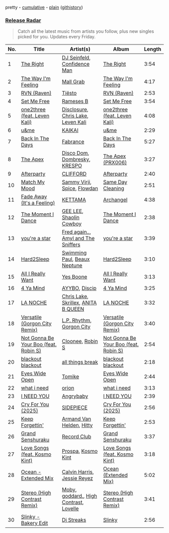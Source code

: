 pretty - [cumulative](/playlists/cumulative/Release%20Radar.md) - [plain](/playlists/plain/37i9dQZEVXbsudmxBFKW7G) ([githistory](https://github.githistory.xyz/vitokorn/spotify-playlist-archive/blob/master/playlists/plain/37i9dQZEVXbsudmxBFKW7G))
### [Release Radar](https://open.spotify.com/playlist/37i9dQZEVXbsudmxBFKW7G)

> Catch all the latest music from artists you follow, plus new singles picked for you. Updates every Friday.

| No. | Title | Artist(s) | Album | Length |
|---|---|---|---|---|
| 1 | [The Right](https://open.spotify.com/track/6Rs9a5wCEYHviyHVIMa0Eb) | [DJ Seinfeld](https://open.spotify.com/artist/37YzpfBeFju8QRZ3g0Ha1Q), [Confidence Man](https://open.spotify.com/artist/0RwXnFrEoI8tltFvYpJgP6) | [The Right](https://open.spotify.com/album/4CyulwPn7kwxzAuVfKIGIE) | 3:54 |
| 2 | [The Way I'm Feeling](https://open.spotify.com/track/5UpvkE3KKwbjOR5cAyzeY4) | [Mall Grab](https://open.spotify.com/artist/7yF6JnFPDzgml2Ytkyl5D7) | [The Way I'm Feeling](https://open.spotify.com/album/5PHXj0gL9HuEaBPMCIBpFT) | 4:17 |
| 3 | [RVN (Raven)](https://open.spotify.com/track/0SWSe8vswFpBkStUsi8k6L) | [Tiësto](https://open.spotify.com/artist/2o5jDhtHVPhrJdv3cEQ99Z) | [RVN (Raven)](https://open.spotify.com/album/16vSagAxXhiKV3F1ONz5yB) | 2:53 |
| 4 | [Set Me Free](https://open.spotify.com/track/4WtOjuIOt6GBkpUPc9khSo) | [Rameses B](https://open.spotify.com/artist/06EfEcjc0vdvI6VNL0soIO) | [Set Me Free](https://open.spotify.com/album/6eaxTvDzbwAvQh20F6DcT5) | 3:54 |
| 5 | [one2three (feat. Leven Kali)](https://open.spotify.com/track/6dQxsPVLqXnJgiLLWJRE5x) | [Disclosure](https://open.spotify.com/artist/6nS5roXSAGhTGr34W6n7Et), [Chris Lake](https://open.spotify.com/artist/5Igpc9iLZ3YGtKeYfSrrOE), [Leven Kali](https://open.spotify.com/artist/5YZ5AExR68U3ZblH6HcO6B) | [one2three (feat. Leven Kali)](https://open.spotify.com/album/6VkJuZchHVpZDxGbLrTtdd) | 4:08 |
| 6 | [u&me](https://open.spotify.com/track/0jsuUdxrRDiQBKHt3gfwmo) | [KAIKAI](https://open.spotify.com/artist/7KUbqpDsQYSa4kHLCHMExu) | [u&me](https://open.spotify.com/album/1uOuIu0nnRlXjneME4fAeY) | 2:29 |
| 7 | [Back In The Days](https://open.spotify.com/track/5dIN6uhr9zx7OKOa9Uixgz) | [Fabrance](https://open.spotify.com/artist/4eGjxyTGFSO7BGbaG04YyK) | [Back In The Days](https://open.spotify.com/album/35Pa2ovzddFyGdcgSab0Jg) | 5:27 |
| 8 | [The Apex](https://open.spotify.com/track/6BXio5EzxQD2OkGS5lIE1k) | [Disco Dom](https://open.spotify.com/artist/3q8DkzC4UfA5lKG1YG4004), [Dombresky](https://open.spotify.com/artist/2GVtgxcx7jg5xVCZsIHSGN), [KRESPO](https://open.spotify.com/artist/2JXh9Y3BQGJtBzhaNhlOEg) | [The Apex (PRX006)](https://open.spotify.com/album/7hUDO5LFqbWzjFzux2XMVv) | 3:27 |
| 9 | [Afterparty](https://open.spotify.com/track/2ozUtemjsy7OuFo5BHoVn8) | [CLIFFORD](https://open.spotify.com/artist/6o83wCOMMLEQyR8F3GWppf) | [Afterparty](https://open.spotify.com/album/1D56oXjqpOy2OywbnpoEuy) | 2:40 |
| 10 | [Match My Mood](https://open.spotify.com/track/1p0lMyesaiu6CH9iqZna0J) | [Sammy Virji](https://open.spotify.com/artist/1GuqTQbuixFHD6eBkFwVcb), [Spice](https://open.spotify.com/artist/0wEvWMQRqaXcgnrZv6KtyL), [Flowdan](https://open.spotify.com/artist/07CimrZi5vs9iEao47TNQ4) | [Same Day Cleaning](https://open.spotify.com/album/3cK1SNCDJcYQUBc8t6EgMT) | 2:51 |
| 11 | [Fade Away (It's a Feeling)](https://open.spotify.com/track/6gIwOjvo85GRt3CYvJzujn) | [KETTAMA](https://open.spotify.com/artist/3an9rnsXKPCAMlZgH4A0n4) | [Archangel](https://open.spotify.com/album/2EEBcfRDbyyZQDESqiT48d) | 4:38 |
| 12 | [The Moment I Dance](https://open.spotify.com/track/4T5o16hIVjdvIy06jhsJLG) | [GEE LEE](https://open.spotify.com/artist/77uLXqHKG5n6UYMUr0b0e5), [Shaolin Cowboy](https://open.spotify.com/artist/3SLV96o2Xa4oOZpSl5FwgD) | [The Moment I Dance](https://open.spotify.com/album/65BwMHnttFrflzD5m2XBrP) | 2:38 |
| 13 | [you're a star](https://open.spotify.com/track/017erFbOyCrdz0yburnVGZ) | [Fred again..](https://open.spotify.com/artist/4oLeXFyACqeem2VImYeBFe), [Amyl and The Sniffers](https://open.spotify.com/artist/3NqV2DJoAWsjl787bWaHW7) | [you're a star](https://open.spotify.com/album/3dmu97DsoFpSptXPtJEzCJ) | 3:39 |
| 14 | [Hard2Sleep](https://open.spotify.com/track/5FwoblKmorXIz0hFuaqOqL) | [Swimming Paul](https://open.spotify.com/artist/5rEwPEAHq2q1yW3wF4av5s), [Beaux Neptune](https://open.spotify.com/artist/78yjqwSo3AshRgJwAfeFZj) | [Hard2Sleep](https://open.spotify.com/album/5W43PNvqQsY8aykMg0AOLv) | 3:10 |
| 15 | [All I Really Want](https://open.spotify.com/track/3lLh5lWerYHviy8hSVvtBw) | [Yes Boone](https://open.spotify.com/artist/38AjHGnP1jV6bCn2fnx4F5) | [All I Really Want](https://open.spotify.com/album/0K36Q2buZbBp4aEQQyJmQ3) | 3:13 |
| 16 | [4 Ya Mind](https://open.spotify.com/track/6cJwVvwYpMg8PlQpJY5RwS) | [AYYBO](https://open.spotify.com/artist/0YVquC9RaJLYFNmlJFzkTV), [Discip](https://open.spotify.com/artist/6K16NRv0isbkftsv5lmlMT) | [4 Ya Mind](https://open.spotify.com/album/0xmHvWsIECBDM5ltH51C2f) | 3:25 |
| 17 | [LA NOCHE](https://open.spotify.com/track/5vu69csqeUJheoQWPd2MoM) | [Chris Lake](https://open.spotify.com/artist/5Igpc9iLZ3YGtKeYfSrrOE), [Skrillex](https://open.spotify.com/artist/5he5w2lnU9x7JFhnwcekXX), [ANITA B QUEEN](https://open.spotify.com/artist/2YcZup1n6AW4BxoikeUswf) | [LA NOCHE](https://open.spotify.com/album/3iBDg8qZiUWJy0kiZHI3Cv) | 3:32 |
| 18 | [Versatile (Gorgon City Remix)](https://open.spotify.com/track/2bUTcpRH6kLRBX7arsOb6m) | [L.P. Rhythm](https://open.spotify.com/artist/3K5qBiy5EHwb270817Cy6e), [Gorgon City](https://open.spotify.com/artist/4VNQWV2y1E97Eqo2D5UTjx) | [Versatile (Gorgon City Remix)](https://open.spotify.com/album/4IbTninP7Ij8muTAPH6Ica) | 3:40 |
| 19 | [Not Gonna Be Your Boo (feat. Robin S)](https://open.spotify.com/track/36Umek5lUvL6pXI74dnRct) | [Cloonee](https://open.spotify.com/artist/7MdlXmq2HViAJWo9cf30sR), [Robin S](https://open.spotify.com/artist/2WvLeseDGPX1slhmxI59G3) | [Not Gonna Be Your Boo (feat. Robin S)](https://open.spotify.com/album/7BXYWdQZdWmgybac99Dwy4) | 2:54 |
| 20 | [blackout blackout](https://open.spotify.com/track/3GWq178RXxxXnuGOpuJ6MZ) | [all things break](https://open.spotify.com/artist/7krmtqHJ8N1fg1JkjlrP0P) | [blackout blackout](https://open.spotify.com/album/3EtoJYgBedcyTzFtOSipbe) | 2:18 |
| 21 | [Eyes Wide Open](https://open.spotify.com/track/5B4vBMETSgq1BDsfxXTIJf) | [Tomike](https://open.spotify.com/artist/1kETB3sIaKJ2uuC9xb6eCI) | [Eyes Wide Open](https://open.spotify.com/album/23DjLXQNcFzZ5RxyjvSgu5) | 2:44 |
| 22 | [what i need](https://open.spotify.com/track/52edkIOb5unU3RKTq9nYKS) | [orion](https://open.spotify.com/artist/3V1t1Z3x2MrYJXEE2uEEIb) | [what i need](https://open.spotify.com/album/3WRACdAEcX9dls2kSGd7RW) | 3:13 |
| 23 | [I NEED YOU](https://open.spotify.com/track/3pI84tZHeA6OJdbyjbr89Y) | [Angrybaby](https://open.spotify.com/artist/5TAU3fcCF32FqKMrdbXfRr) | [I NEED YOU](https://open.spotify.com/album/6gbeBuL9FnHF7tHqjfrKjm) | 2:39 |
| 24 | [Cry For You (2025)](https://open.spotify.com/track/2xVDlAuxS6rhEMXOlX9h07) | [SIDEPIECE](https://open.spotify.com/artist/5czbzNZZfWpyFgZyfT3Mkk) | [Cry For You (2025)](https://open.spotify.com/album/7pYLQoKHX1JlhuUyti0HwF) | 2:56 |
| 25 | [Keep Forgettin'](https://open.spotify.com/track/1Bc9nB7Kyett9oZ4KCPm3c) | [Armand Van Helden](https://open.spotify.com/artist/3cQA9WH8liZfeja1DxcDYE), [Hitty](https://open.spotify.com/artist/5ihFvuv44N5h6eYxLyftBi) | [Keep Forgettin'](https://open.spotify.com/album/4LaJxLuuBub1x5u8c8xdCn) | 2:53 |
| 26 | [Grand Senshuraku](https://open.spotify.com/track/1wlNauVPkOxOkr5pRLUNnz) | [Record Club](https://open.spotify.com/artist/4cArYfwQ0BrfSEhaDwhVYQ) | [Grand Senshuraku](https://open.spotify.com/album/77yJKUIMllXmfOAYzTERoE) | 3:37 |
| 27 | [Love Songs (feat. Kosmo Kint)](https://open.spotify.com/track/0aNPB23MLFcGGYaMNN7DCf) | [Prospa](https://open.spotify.com/artist/6HabM2PUM519iIxervGWSb), [Kosmo Kint](https://open.spotify.com/artist/5xPHGeNecDlCoEezCF2bWn) | [Love Songs (feat. Kosmo Kint)](https://open.spotify.com/album/2ZaVJ7fzj4JfjTkRuzmPSZ) | 3:18 |
| 28 | [Ocean - Extended Mix](https://open.spotify.com/track/5zkgqhCxNyyXFSpuFVDa60) | [Calvin Harris](https://open.spotify.com/artist/7CajNmpbOovFoOoasH2HaY), [Jessie Reyez](https://open.spotify.com/artist/3KedxarmBCyFBevnqQHy3P) | [Ocean (Extended Mix)](https://open.spotify.com/album/72C0q4tRI1zWHNTxk9na61) | 5:02 |
| 29 | [Stereo (High Contrast Remix)](https://open.spotify.com/track/0rFFjLdIq4SlFAZvKXrPUR) | [Moby](https://open.spotify.com/artist/3OsRAKCvk37zwYcnzRf5XF), [goddard.](https://open.spotify.com/artist/3yDDYheQFqfhKZXdjFQuuP), [High Contrast](https://open.spotify.com/artist/0bxHci3JIhhKA53n8rH3tT), [Lovelle](https://open.spotify.com/artist/14zTM1cQHLvPExpqV4HdCx) | [Stereo (High Contrast Remix)](https://open.spotify.com/album/5U3FU97oxVxPWARM6Ltqbq) | 3:41 |
| 30 | [Slinky - Bakery Edit](https://open.spotify.com/track/7fFZLw5Oz27ul6vyh6KPWf) | [Dj Streaks](https://open.spotify.com/artist/67YkGjtw8rmC6Ck0GmoxFA) | [Slinky](https://open.spotify.com/album/5HdWqcsSl3zOM7ekESY6Pc) | 2:56 |